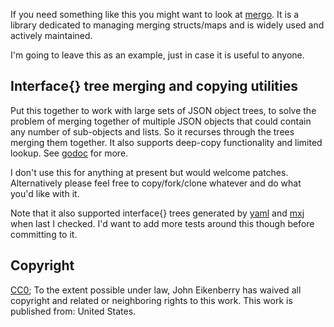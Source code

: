 If you need something like this you might want to look at
[mergo](https://github.com/imdario/mergo). It is a library dedicated to
managing merging structs/maps and is widely used and actively maintained.

I'm going to leave this as an example, just in case it is useful to anyone.


Interface{} tree merging and copying utilities
----------------------------------------------

Put this together to work with large sets of JSON object trees, to solve the
problem of merging together of multiple JSON objects that could contain any
number of sub-objects and lists. So it recurses through the trees merging them
together. It also supports deep-copy functionality and limited lookup. See
[godoc](http://godoc.org/github.com/eikenb/datatree) for more.

I don't use this for anything at present but would welcome patches.
Alternatively please feel free to copy/fork/clone whatever and do what you'd
like with it.

Note that it also supported interface{} trees generated by
[yaml](gopkg.in/yaml.v1) and [mxj](github.com/clbanning/mxj) when last I
checked. I'd want to add more tests around this though before committing to it.

Copyright
---------

[CC0](http://creativecommons.org/publicdomain/zero/1.0/); To the extent
possible under law, John Eikenberry has waived all copyright and related or
neighboring rights to this work. This work is published from: United States.

